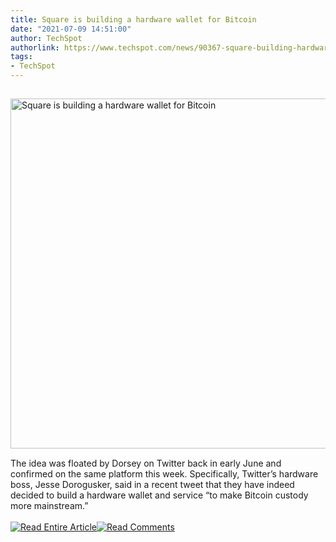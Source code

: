 ```yaml
---
title: Square is building a hardware wallet for Bitcoin
date: "2021-07-09 14:51:00"
author: TechSpot
authorlink: https://www.techspot.com/news/90367-square-building-hardware-wallet-bitcoin.html
tags:
- TechSpot
---
```

<a href="https://www.techspot.com/news/90367-square-building-hardware-wallet-bitcoin.html" target="_blank"><img src="https://static.techspot.com/images2/news/ts3_thumbs/2021/07/2021-07-09-ts3_thumbs-4ac.jpg" width="800" height="560" style="padding: 15px 0" title="Square is building a hardware wallet for Bitcoin" /></a><br />The idea was floated by Dorsey on Twitter back in early June and confirmed on the same platform this week. Specifically, Twitter’s hardware boss, Jesse Dorogusker, said in a recent tweet that they have indeed decided to build a hardware wallet and service “to make Bitcoin custody more mainstream.”<br /><br /><a href="https://www.techspot.com/news/90367-square-building-hardware-wallet-bitcoin.html"><img src="https://static.techspot.com/images/rss/rss_buttons_01.png" border="0" alt="Read Entire Article" /></a><a href="https://www.techspot.com/news/90367-square-building-hardware-wallet-bitcoin.html#comments"><img src="https://static.techspot.com/images/rss/rss_buttons_02.png" border="0" alt="Read Comments" /></a><br /><br />